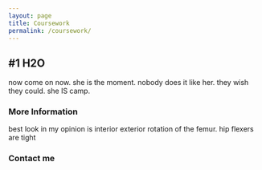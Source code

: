 ```yaml
---
layout: page
title: Coursework
permalink: /coursework/
---
```


## #1 H2O
now come on now. she is the moment. nobody does it like her. they wish they could. she IS camp.

### More Information

best look in my opinion is interior exterior rotation of the femur. hip flexers are tight
### Contact me


